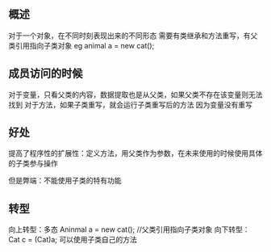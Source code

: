 ## 概述
对于一个对象，在不同时刻表现出来的不同形态
需要有类继承和方法重写，有父类引用指向子类对象
eg animal a = new cat();

## 成员访问的时候
对于变量，只看父类的内容，数据提取也是从父类，如果父类不存在该变量则无法找到
对于方法，如果子类重写，就会运行子类重写后的方法
因为变量没有重写

## 好处
提高了程序性的扩展性：定义方法，用父类作为参数，在未来使用的时候使用具体的子类参与操作

但是弊端：不能使用子类的特有功能

## 转型
向上转型：多态 Aninmal a = new cat(); //父类引用指向子类对象
向下转型： Cat c = (Cat)a;  可以使用子类自己的方法
